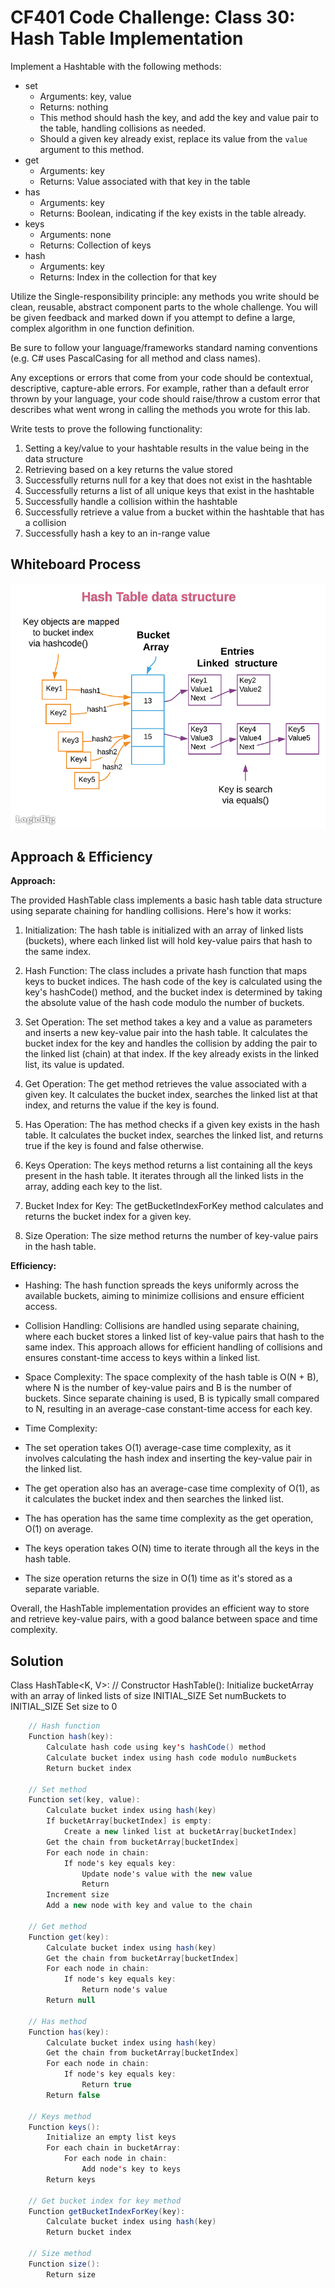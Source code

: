 # CF401 Code Challenge: Class 30: Hash Table Implementation

Implement a Hashtable with the following methods:

* set
  * Arguments: key, value
  * Returns: nothing
  * This method should hash the key, and add the key and value pair to the table, handling collisions as needed.
  * Should a given key already exist, replace its value from the `value` argument to this method.
* get
  * Arguments: key
  * Returns: Value associated with that key in the table
* has
  * Arguments: key
  * Returns: Boolean, indicating if the key exists in the table already.
* keys
  * Arguments: none
  * Returns: Collection of keys
* hash
  * Arguments: key
  * Returns: Index in the collection for that key

Utilize the Single-responsibility principle: any methods you write should be clean, reusable, abstract component parts
to the whole challenge. You will be given feedback and marked down if you attempt to define a large, complex algorithm
in one function definition.

Be sure to follow your language/frameworks standard naming conventions (e.g. C# uses PascalCasing for all method and class names).

Any exceptions or errors that come from your code should be contextual, descriptive, capture-able errors. For example,
rather than a default error thrown by your language, your code should raise/throw a custom error that describes what
went wrong in calling the methods you wrote for this lab.

Write tests to prove the following functionality:

1. Setting a key/value to your hashtable results in the value being in the data structure
2. Retrieving based on a key returns the value stored
3. Successfully returns null for a key that does not exist in the hashtable
4. Successfully returns a list of all unique keys that exist in the hashtable
5. Successfully handle a collision within the hashtable
6. Successfully retrieve a value from a bucket within the hashtable that has a collision
7. Successfully hash a key to an in-range value

## Whiteboard Process

![HashTable IMG](hashtable-data-structure.png)


## Approach & Efficiency

**Approach:**

The provided HashTable class implements a basic hash table data structure using separate chaining for handling 
collisions. Here's how it works:

1. Initialization: The hash table is initialized with an array of linked lists (buckets), where each linked list will 
hold key-value pairs that hash to the same index.

2. Hash Function: The class includes a private hash function that maps keys to bucket indices. The hash code of the key 
is calculated using the key's hashCode() method, and the bucket index is determined by taking the absolute value of 
the hash code modulo the number of buckets.

3. Set Operation: The set method takes a key and a value as parameters and inserts a new key-value pair into the hash 
table. It calculates the bucket index for the key and handles the collision by adding the pair to the linked list 
(chain) at that index. If the key already exists in the linked list, its value is updated.

4. Get Operation: The get method retrieves the value associated with a given key. It calculates the bucket index, searches 
the linked list at that index, and returns the value if the key is found.

5. Has Operation: The has method checks if a given key exists in the hash table. It calculates the bucket index, searches 
the linked list, and returns true if the key is found and false otherwise.

6. Keys Operation: The keys method returns a list containing all the keys present in the hash table. It iterates through 
all the linked lists in the array, adding each key to the list.

7. Bucket Index for Key: The getBucketIndexForKey method calculates and returns the bucket index for a given key.

8. Size Operation: The size method returns the number of key-value pairs in the hash table.

**Efficiency:**

* Hashing: The hash function spreads the keys uniformly across the available buckets, aiming to minimize collisions 
and ensure efficient access.

* Collision Handling: Collisions are handled using separate chaining, where each bucket stores a linked list of key-value 
pairs that hash to the same index. This approach allows for efficient handling of collisions and ensures constant-time 
access to keys within a linked list.

* Space Complexity: The space complexity of the hash table is O(N + B), where N is the number of key-value pairs and B 
is the number of buckets. Since separate chaining is used, B is typically small compared to N, resulting in an 
average-case constant-time access for each key.

* Time Complexity:

* The set operation takes O(1) average-case time complexity, as it involves calculating the hash index and inserting the key-value pair in the linked list.
* The get operation also has an average-case time complexity of O(1), as it calculates the bucket index and then searches the linked list.
* The has operation has the same time complexity as the get operation, O(1) on average.
* The keys operation takes O(N) time to iterate through all the keys in the hash table.
* The size operation returns the size in O(1) time as it's stored as a separate variable.


Overall, the HashTable implementation provides an efficient way to store and retrieve key-value pairs, with a good balance between space and time complexity.

## Solution

Class HashTable<K, V>:
// Constructor
HashTable():
Initialize bucketArray with an array of linked lists of size INITIAL_SIZE
Set numBuckets to INITIAL_SIZE
Set size to 0

```java
    // Hash function
    Function hash(key):
        Calculate hash code using key's hashCode() method
        Calculate bucket index using hash code modulo numBuckets
        Return bucket index

    // Set method
    Function set(key, value):
        Calculate bucket index using hash(key)
        If bucketArray[bucketIndex] is empty:
            Create a new linked list at bucketArray[bucketIndex]
        Get the chain from bucketArray[bucketIndex]
        For each node in chain:
            If node's key equals key:
                Update node's value with the new value
                Return
        Increment size
        Add a new node with key and value to the chain

    // Get method
    Function get(key):
        Calculate bucket index using hash(key)
        Get the chain from bucketArray[bucketIndex]
        For each node in chain:
            If node's key equals key:
                Return node's value
        Return null

    // Has method
    Function has(key):
        Calculate bucket index using hash(key)
        Get the chain from bucketArray[bucketIndex]
        For each node in chain:
            If node's key equals key:
                Return true
        Return false

    // Keys method
    Function keys():
        Initialize an empty list keys
        For each chain in bucketArray:
            For each node in chain:
                Add node's key to keys
        Return keys

    // Get bucket index for key method
    Function getBucketIndexForKey(key):
        Calculate bucket index using hash(key)
        Return bucket index

    // Size method
    Function size():
        Return size
```